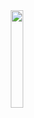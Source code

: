 <div id="header" align="center">
  <img src="https://github.com/user-attachments/assets/d21e73a0-dc8f-4b93-a664-3c2c34ebfb06" style="width:20%;" align="center">
</div>
